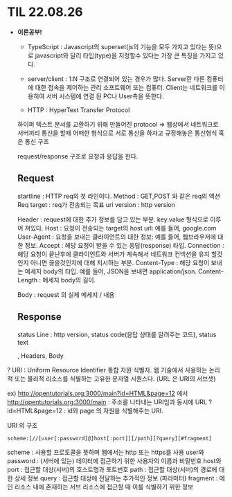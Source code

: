 # TIL 22.08.26

- **이론공부!**

  - TypeScript : Javascript의 superset(js의 기능을 모두 가지고 있다는 뜻)으로 javascript와 달리 타입(type)을 지정할수 있다는 가장 큰 특징을 가지고 있다.

  - server/client : 1:N 구조로 연결되어 있는 경우가 많다. Server란 다른 컴퓨터에 대한 접속을 제어하는 관리 소프트웨어 또는 컴퓨터. Client는 네트워크를 이용히여 서버 시스템에 연결 된 PC나 User측을 뜻한다.

  - HTTP : HyperText Transfer Protocol

  하이퍼 텍스트 문서를 교환하기 위해 만들어진 protocol => 웹상에서 네트워크로 서버끼리 통신을 할때 어떠한 형식으로 서로 통신을 하자고 규정해놓은 통신형식 혹은 통신 구조

  request/response 구조로 요청과 응답을 한다.

  ## Request

  startline : HTTP req의 첫 라인이다.
  Method : GET,POST 와 같은 req의 액션
  Req target : req가 전송되는 목표 uri
  version : http version

  Header : request에 대한 추가 정보를 담고 있는 부분. key:value 형식으로 이루어 져있다.
  Host : 요청이 전송되는 target의 host url: 예를 들어, google.com
  User-Agent : 요청을 보내는 클라이언트의 대한 정보: 예를 들어, 웹브라우저에 대한 정보.
  Accept : 해당 요청이 받을 수 있는 응답(response) 타입.
  Connection : 해당 요청이 끝난후에 클라이언트와 서버가 계속해서 네트워크 컨넥션을 유지 할것인지 아니면 끊을것인지에 대해 지시하는 부분.
  Content-Type : 해당 요청이 보내는 메세지 body의 타입. 예를 들어, JSON을 보내면 application/json.
  Content-Length : 메세지 body의 길이.

  Body : request 의 실제 메세지 / 내용

  ## Response

  status Line : http version, status code(응답 상태를 알려주는 코드), status text

  , Headers, Body

? URI : Uniform Resource Identifier
통합 자원 식별자. 웹 기술에서 사용하는 논리적 또는 물리적 리소스를 식별하는 고유한 문자열 시퀀스다. (URL 은 URI의 서브셋)

ex) http://opentutorials.org:3000/main?id=HTML&page=12 에서
http://opentutorials.org:3000/main : 주소를 나타내는 URI임과 동시에 URL
?id=HTML&page=12 : id와 page 의 자원을 식별해주는 URI.

URI 의 구조

```
scheme:[//[user[:password]@]host[:port]][/path][?query][#fragment]
```

scheme : 사용할 프로토콜을 뜻하며 웹에서는 http 또는 https를 사용
user와 password : (서버에 있는) 데이터에 접근하기 위한 사용자의 이름과 비밀번호
host와 port : 접근할 대상(서버)의 호스트명과 포트번호
path : 접근할 대상(서버)의 경로에 대한 상세 정보
query : 접근할 대상에 전달하는 추가적인 정보 (파라미터)
fragment : 메인 리소스 내에 존재하는 서브 리소스에 접근할 때 이를 식별하기 위한 정보
